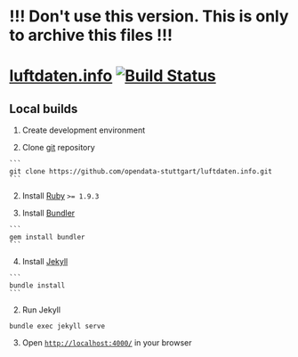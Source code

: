 # !!! Don't use this version. This is only to archive this files !!!


# [luftdaten.info](http://luftdaten.info/) [![Build Status](https://travis-ci.org/opendata-stuttgart/luftdaten.info.svg)](https://travis-ci.org/opendata-stuttgart/luftdaten.info)

## Local builds

1. Create development environment

  1. Clone [git](http://git-scm.com/) repository

    ```
    git clone https://github.com/opendata-stuttgart/luftdaten.info.git
    ```

  2. Install [Ruby](https://www.ruby-lang.org/en/downloads/) `>= 1.9.3`

  3. Install [Bundler](http://bundler.io/)

    ```
    gem install bundler
    ```

  4. Install [Jekyll](http://jekyllrb.com/)

    ```
    bundle install
    ```

2. Run Jekyll

  ```
  bundle exec jekyll serve
  ```

3. Open [`http://localhost:4000/`](http://localhost:4000/) in your browser
